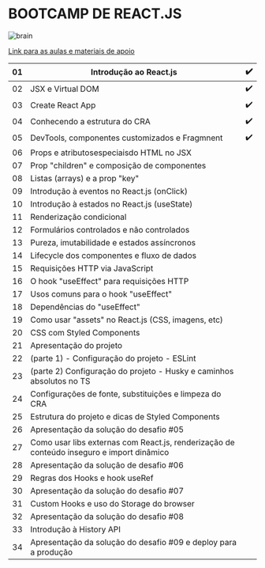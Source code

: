# BOOTCAMP DE REACT.JS

![brain](https://b-academy.brainn.co/assets/img/social-b-academy.png)

[Link para as aulas e materiais de apoio](https://fdaciuk.notion.site/Bootcamp-React-js-B-Academy-04beed6c0dda4b79a28709b0f4cf6042)

| 01 | Introdução ao React.js                         | ✔️ |
|----|------------------------------------------------|---|
| 02 | JSX e Virtual DOM                              | ✔️ |
| 03 | Create React App                               | ✔️ |
| 04 | Conhecendo a estrutura do CRA                  | ✔️ |
| 05 | DevTools, componentes customizados e Fragmnent | ✔️ |
| 06 | Props e atributosespeciaisdo HTML no JSX       |   |
| 07 | Prop "children" e composição de componentes    |   |
| 08 | Listas (arrays) e a prop "key"                 |   |
| 09 | Introdução à eventos no React.js (onClick)     |   |
| 10 | Introdução à estados no React.js (useState)    |   |
| 11 | Renderização condicional                       |   |
| 12 | Formulários controlados e não controlados      |   |
| 13 | Pureza, imutabilidade e estados assíncronos    |   |
| 14 | Lifecycle dos componentes e fluxo de dados     |   |
| 15 | Requisições HTTP via JavaScript                |   |
| 16 | O hook "useEffect" para requisições HTTP       |   |
| 17 | Usos comuns para o hook "useEffect"            |   |
| 18 | Dependências do "useEffect"                    |   |
| 19 | Como usar "assets" no React.js (CSS, imagens,  etc) |   |
| 20 | CSS com Styled Components                      |   |
| 21 | Apresentação do projeto                        |   |
| 22 | (parte 1) - Configuração do projeto - ESLint   |   |
| 23 | (parte 2) Configuração do projeto - Husky e caminhos absolutos no TS |   |
| 24 | Configurações de fonte, substituições e limpeza do CRA |   |
| 25 | Estrutura do projeto e dicas de Styled Components |   |
| 26 | Apresentação da solução do desafio #05         |   |
| 27 | Como usar libs externas com React.js, renderização de conteúdo inseguro e import dinâmico |   |
| 28 | Apresentação da solução de desafio #06         |   |
| 29 | Regras dos Hooks e hook useRef                 |   |
| 30 | Apresentação da solução do desafio #07         |   |
| 31 | Custom Hooks e uso do Storage do browser       |   |
| 32 | Apresentação da solução do desafio #08         |   |
| 33 | Introdução à History API                       |   |
| 34 | Apresentação da solução do desafio #09 e deploy para a produção |   |